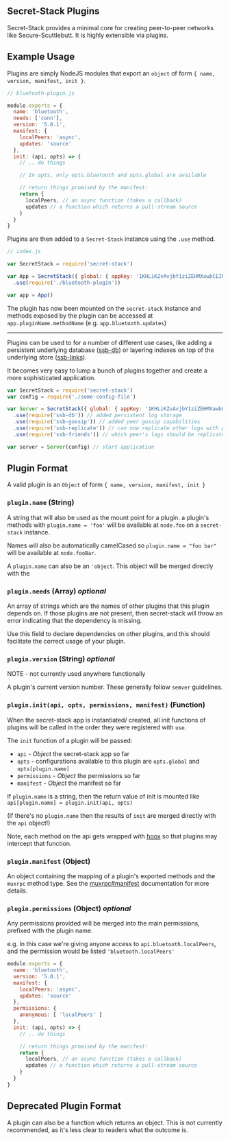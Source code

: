 ## Secret-Stack Plugins

Secret-Stack provides a minimal core for creating peer-to-peer networks
like Secure-Scuttlebutt. It is highly extensible via plugins.

## Example Usage

Plugins are simply NodeJS modules that export an `object` of form `{ name, version, manifest, init }`.

```js
// bluetooth-plugin.js

module.exports = {
  name: 'bluetooth',
  needs: ['conn'],
  version: '5.0.1',
  manifest: {
    localPeers: 'async',
    updates: 'source'
  },
  init: (api, opts) => {
    // .. do things

    // In opts, only opts.bluetooth and opts.global are available

    // return things promised by the manifest:
    return {
      localPeers, // an async function (takes a callback)
      updates // a function which returns a pull-stream source
    }
  }
}
```

Plugins are then added to a `Secret-Stack` instance using the `.use`
method.

```js
// index.js

var SecretStack = require('secret-stack')

var App = SecretStack({ global: { appKey: '1KHLiKZvAvjbY1ziZEHMXawbCEIM6qwjCDm3VYRan/s=' } })
  .use(require('./bluetooth-plugin'))

var app = App()
```

The plugin has now been mounted on the `secret-stack` instance and
methods exposed by the plugin can be accessed at `app.pluginName.methodName`
(e.g. `app.bluetooth.updates`)

---

Plugins can be used to for a number of different use cases, like adding
a persistent underlying database ([ssb-db](https://github.com/ssbc/ssb-db'))
or layering indexes on top of the underlying store ([ssb-links](https://github.com/ssbc/ssb-links)).

It becomes very easy to lump a bunch of plugins together and create a
more sophisticated application.

```js
var SecretStack = require('secret-stack')
var config = require('./some-config-file')

var Server = SecretStack({ global: { appKey: '1KHLiKZvAvjbY1ziZEHMXawbCEIM6qwjCDm3VYRan/s=' } })
  .use(require('ssb-db')) // added persistent log storage
  .use(require('ssb-gossip')) // added peer gossip capabilities
  .use(require('ssb-replicate')) // can now replicate other logs with peers
  .use(require('ssb-friends')) // which peer's logs should be replicated

var server = Server(config) // start application
```

## Plugin Format

A valid plugin is an `Object` of form `{ name, version, manifest, init }`

### `plugin.name` (String)

A string that will also be used as the mount point for a plugin. a
plugin's methods with `plugin.name = 'foo'` will be available at `node.foo` on a
`secret-stack` instance.

Names will also be automatically camelCased so `plugin.name = "foo bar"`
will be available at `node.fooBar`.

A `plugin.name` can also be an `'object`. This object will be merged
directly with the

### `plugin.needs` (Array) _optional_

An array of strings which are the names of other plugins that this plugin
depends on. If those plugins are not present, then secret-stack will throw
an error indicating that the dependency is missing.

Use this field to declare dependencies on other plugins, and this should
facilitate the correct usage of your plugin.

### `plugin.version` (String) _optional_

NOTE - not currently used anywhere functionally

A plugin's current version number. These generally follow `semver`
guidelines.

### `plugin.init(api, opts, permissions, manifest)` (Function)

When the secret-stack app is instantiated/ created, all init functions
of plugins will be called in the order they were registered with `use`.

The `init` function of a plugin will be passed:
- `api` - _Object_ the secret-stack app so far
- `opts` - configurations available to this plugin are `opts.global` and `opts[plugin.name]`
- `permissions` - _Object_ the permissions so far
- `manifest` - _Object_ the manifest so far

If `plugin.name` is a string, then the return value of init is mounted like `api[plugin.name] = plugin.init(api, opts)`

(If there's no `plugin.name` then the results of `init` are merged directly with the `api` object!)

Note, each method on the api gets wrapped with [hoox](https://github.com/dominictarr/hoox)
so that plugins may intercept that function.

### `plugin.manifest` (Object)

An object containing the mapping of a plugin's exported methods and the
`muxrpc` method type. See the
[muxrpc#manifest](https://github.com/ssbc/muxrpc#manifest) documentation
for more details.


### `plugin.permissions` (Object) _optional_

Any permissions provided will be merged into the main permissions,
prefixed with the plugin name.

e.g. In this case we're giving anyone access to `api.bluetooth.localPeers`,
and the permission would be listed `'bluetooth.localPeers'`

```js
module.exports = {
  name: 'bluetooth',
  version: '5.0.1',
  manifest: {
    localPeers: 'async',
    updates: 'source'
  },
  permissions: {
    anonymous: [ 'localPeers' ]
  },
  init: (api, opts) => {
    // .. do things

    // return things promised by the manifest:
    return {
      localPeers, // an async function (takes a callback)
      updates // a function which returns a pull-stream source
    }
  }
}
```


## Deprecated Plugin Format

A plugin can also be a function which returns an object.
This is not currently recommended, as it's less clear to readers what the outcome is.


